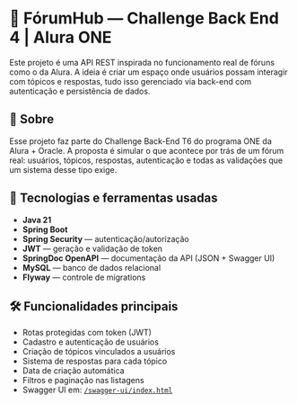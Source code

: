 # 🧠 FórumHub — Challenge Back End 4 | Alura ONE

Este projeto é uma API REST inspirada no funcionamento real de fóruns como o da Alura. A ideia é criar um espaço onde usuários possam interagir com tópicos e respostas, tudo isso gerenciado via back-end com autenticação e persistência de dados.

## 🧩 Sobre

Esse projeto faz parte do Challenge Back-End T6 do programa ONE da Alura + Oracle. A proposta é simular o que acontece por trás de um fórum real: usuários, tópicos, respostas, autenticação e todas as validações que um sistema desse tipo exige.

## 🚀 Tecnologias e ferramentas usadas

- **Java 21**
- **Spring Boot**
- **Spring Security** — autenticação/autorização
- **JWT** — geração e validação de token
- **SpringDoc OpenAPI** — documentação da API (JSON + Swagger UI)
- **MySQL** — banco de dados relacional
- **Flyway** — controle de migrations

## 🛠️ Funcionalidades principais

- Rotas protegidas com token (JWT)
- Cadastro e autenticação de usuários
- Criação de tópicos vinculados a usuários
- Sistema de respostas para cada tópico
- Data de criação automática
- Filtros e paginação nas listagens
- Swagger UI em: [`/swagger-ui/index.html`](http://localhost:8080/swagger-ui/index.html)

